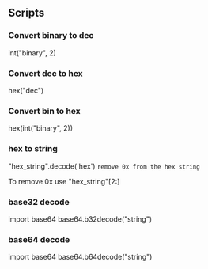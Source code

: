 ## Scripts

### Convert binary to dec

int("binary", 2)

### Convert dec to hex

hex("dec")

### Convert bin to hex

hex(int("binary", 2))

### hex to string

"hex_string".decode('hex') `remove 0x from the hex string`

To remove 0x use "hex_string"[2:]

### base32 decode
import base64
base64.b32decode("string")

### base64 decode
import base64
base64.b64decode("string")

